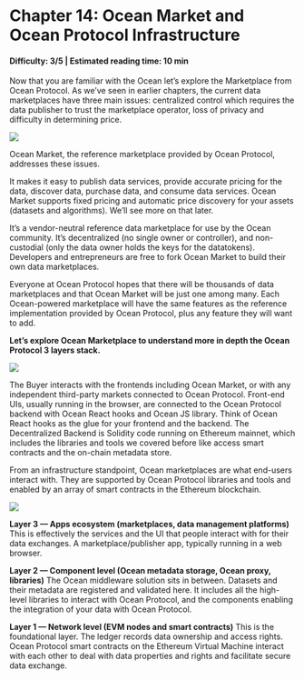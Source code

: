 # Chapter 14: Ocean Market and Ocean Protocol Infrastructure
#### Difficulty: **3/5** \| Estimated reading time: **10 min**

<dialog character="mantaray">In the depths of the ocean, nobody knows you’re a fish. Meet the main characters in the Web3 data ecosystem that Ocean Protocol is buidling.</dialog>

Now that you are familiar with the Ocean let’s explore the Marketplace from Ocean Protocol.
As we’ve seen in earlier chapters, the current data marketplaces have three main issues: centralized control which requires the data publisher to trust the marketplace operator, loss of privacy and difficulty in determining price.

<img src="/images/chapter14_0.png" />

Ocean Market, the reference marketplace provided by Ocean Protocol, addresses these issues.

It makes it easy to publish data services, provide accurate pricing for the data, discover data, purchase data, and consume data services.
Ocean Market supports fixed pricing and automatic price discovery for your assets (datasets and algorithms). We’ll see more on that later.

It’s a vendor-neutral reference data marketplace for use by the Ocean community. It’s decentralized (no single owner or controller), and non-custodial (only the data owner holds the keys for the datatokens).
Developers and entrepreneurs are free to fork Ocean Market to build their own data marketplaces.

Everyone at Ocean Protocol hopes that there will be thousands of data marketplaces and that Ocean Market will be just one among many. Each Ocean-powered marketplace will have the same features as the reference implementation provided by Ocean Protocol, plus any feature they will want to add.

**Let’s explore Ocean Marketplace to understand more in depth the Ocean Protocol 3 layers stack.**

<img src="/images/chapter14_1.png" />

The Buyer interacts with the frontends including Ocean Market, or with any independent third-party markets connected to Ocean Protocol.
Front-end UIs, usually running in the browser, are connected to the Ocean Protocol backend with Ocean React hooks and Ocean JS library. Think of Ocean React hooks as the glue for your frontend and the backend.
The Decentralized Backend is Solidity code running on Ethereum mainnet, which includes the libraries and tools we covered before like access smart contracts and the on-chain metadata store.

From an infrastructure standpoint, Ocean marketplaces are what end-users interact with. They are supported by Ocean Protocol libraries and tools and enabled by an array of smart contracts in the Ethereum blockchain.

<img src="/images/chapter14_2.png" />

**Layer 3 — Apps ecosystem (marketplaces, data management platforms)**
This is effectively the services and the UI that people interact with for their data exchanges. A marketplace/publisher app, typically running in a web browser.

**Layer 2 — Component level (Ocean metadata storage, Ocean proxy, libraries)**
The Ocean middleware solution sits in between. Datasets and their metadata are registered and validated here. It includes all the high-level libraries to interact with Ocean Protocol, and the components enabling the integration of your data with Ocean Protocol.

**Layer 1 — Network level (EVM nodes and smart contracts)**
This is the foundational layer. The ledger records data ownership and access rights.
Ocean Protocol smart contracts on the Ethereum Virtual Machine interact with each other to deal with data properties and rights and facilitate secure data exchange.
